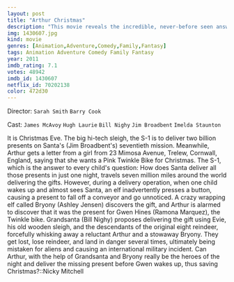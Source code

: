 ```yaml
---
layout: post
title: "Arthur Christmas"
description: "This movie reveals the incredible, never-before seen answer to every child's question: So how does Santa deliver all those presents in one night? The answer: Santa's (Jim Broadbent's) exhilarating, ultra-high-tech operation hidden beneath the North Pole. But at the center of this movie is a story about a family in a state of comic dysfunction and an unlikely hero, Arthur (James McAvoy), with an urge.."
img: 1430607.jpg
kind: movie
genres: [Animation,Adventure,Comedy,Family,Fantasy]
tags: Animation Adventure Comedy Family Fantasy 
year: 2011
imdb_rating: 7.1
votes: 48942
imdb_id: 1430607
netflix_id: 70202138
color: 472d30
---
```

Director: `Sarah Smith` `Barry Cook`  

Cast: `James McAvoy` `Hugh Laurie` `Bill Nighy` `Jim Broadbent` `Imelda Staunton` 

It is Christmas Eve. The big hi-tech sleigh, the S-1 is to deliver two billion presents on Santa's (Jim Broadbent's) seventieth mission. Meanwhile, Arthur gets a letter from a girl from 23 Mimosa Avenue, Trelew, Cornwall, England, saying that she wants a Pink Twinkle Bike for Christmas. The S-1, which is the answer to every child's question: How does Santa deliver all those presents in just one night, travels seven million miles around the world delivering the gifts. However, during a delivery operation, when one child wakes up and almost sees Santa, an elf inadvertently presses a button, causing a present to fall off a conveyor and go unnoticed. A crazy wrapping elf called Bryony (Ashley Jensen) discovers the gift, and Arthur is alarmed to discover that it was the present for Gwen Hines (Ramona Marquez), the Twinkle bike. Grandsanta (Bill Nighy) proposes delivering the gift using Evie, his old wooden sleigh, and the descendants of the original eight reindeer, forcefully whisking away a reluctant Arthur and a stowaway Bryony. They get lost, lose reindeer, and land in danger several times, ultimately being mistaken for aliens and causing an international military incident. Can Arthur, with the help of Grandsanta and Bryony really be the heroes of the night and deliver the missing present before Gwen wakes up, thus saving Christmas?::Nicky Mitchell